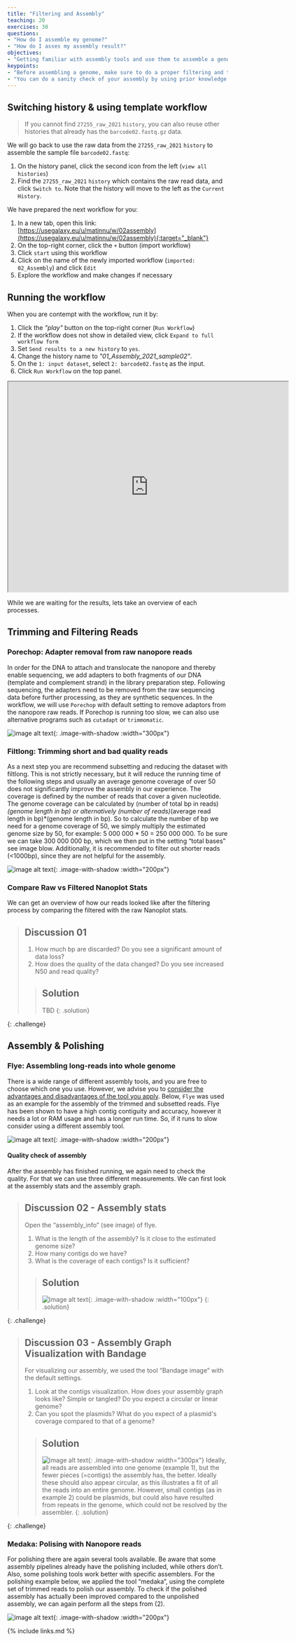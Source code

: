 ```yaml
---
title: "Filtering and Assembly"
teaching: 20
exercises: 30
questions:
- "How do I assemble my genome?"
- "How do I asses my assembly result?"
objectives:
- "Getting familiar with assembly tools and use them to assemble a genome"
keypoints:
- "Before assembling a genome, make sure to do a proper filtering and trimming to achieve the best assembly possible. There are various algorithm and tools to assemble and polish your genome. Decide which one suits your need."
- "You can do a sanity check of your assembly by using prior knowledge such as: (1) expected genome size, (2) expected structure of the genome (circular or linear), (3) compare contigs length and depth distribution, and (4) make sense of the assembly graph. From this information, you can decide whether you need to add more depths (by re-sequencing) or do another run if the result is too fragmented."
---
```

## Switching history & using template workflow
> If you cannot find `27255_raw_2021` `history`, you can also reuse other histories that already has the `barcode02.fastq.gz` data.

We will go back to use the raw data from the `27255_raw_2021` `history` to assemble the sample file `barcode02.fastq`:
1. On the history panel, click the second icon from the left (`view all histories`)
2. Find the `27255_raw_2021` `history` which contains the raw read data, and click `Switch to`. Note that the history will move to the left as the `Current History`.

We have prepared the next workflow for you:
1. In a new tab, open this link: [https://usegalaxy.eu/u/matinnu/w/02assembly](https://usegalaxy.eu/u/matinnu/w/02assembly){:target="_blank"}
2. On the top-right corner, click the `+` button (import workflow) 
3. Click `start` using this workflow
4. Click on the name of the newly imported workflow (`imported: 02_Assembly`) and click `Edit`
5. Explore the workflow and make changes if necessary

## Running the workflow
When you are contempt with the workflow, run it by:
1. Click the _"play"_ button on the top-right corner (`Run Workflow`)
2. If the workflow does not show in detailed view, click `Expand to full workflow form`
3. Set `Send results to a new history` to `yes`. 
4. Change the history name to _"01_Assembly_2021_sample02"_.
5. On the `1: input dataset`, select `2: barcode02.fastq` as the input.
6. Click `Run Workflow` on the top panel.

<iframe src="https://drive.google.com/file/d/1VCbLh9V-k5BiWqKMp756HZ2BErXC-aZV/preview" width="640" height="480" allow="autoplay"></iframe>

While we are waiting for the results, lets take an overview of each processes.

## Trimming and Filtering Reads
### Porechop: Adapter removal from raw nanopore reads
In order for the DNA to attach and translocate the nanopore and thereby enable sequencing, we add adapters to both fragments of our DNA (template and complement strand) in the library preparation step. Following sequencing, the adapters need to be removed from the raw sequencing data before further processing, as they are synthetic sequences. In the workflow, we will use `Porechop` with default setting to remove adaptors from the nanopore raw reads. If Porechop is running too slow, we can also use alternative programs such as `cutadapt` or `trimmomatic`. 

![image alt text](https://raw.githubusercontent.com/matinnuhamunada/27255_week_11/gh-pages/fig/01_porechop.png){: .image-with-shadow :width="300px"}

### Filtlong: Trimming short and bad quality reads
As a next step you are recommend subsetting and reducing the dataset with filtlong. This is not strictly necessary, but it will reduce the running time of the following steps and usually an average genome coverage of over 50 does not significantly improve the assembly in our experience. The coverage is defined by the number of reads that cover a given nucleotide. The genome coverage can be calculated by (number of total bp in reads)*(genome length in bp) or alternatively (number of reads)*(average read length in bp)*(genome length in bp). So to calculate the number of bp we need for a genome coverage of 50, we simply multiply the estimated genome size by 50, for example: 5 000 000 * 50 = 250 000 000. To be sure we can take 300 000 000 bp, which we then put in the setting “total bases” see image blow. Additionally, it is recommended to filter out shorter reads (<1000bp), since they are not helpful for the assembly.

![image alt text](https://raw.githubusercontent.com/matinnuhamunada/27255_week_11/gh-pages/fig/02_filtlong.png){: .image-with-shadow :width="200px"}

### Compare Raw vs Filtered Nanoplot Stats
We can get an overview of how our reads looked like after the filtering process by comparing the filtered with the raw Nanoplot stats.

> ## Discussion 01
> 1. How much bp are discarded? Do you see a significant amount of data loss?
> 2. How does the quality of the data changed? Do you see increased N50 and read quality?
>
> > ## Solution
> >
> > TBD
> {: .solution}
>
{: .challenge}

## Assembly & Polishing
### Flye: Assembling long-reads into whole genome
There is a wide range of different assembly tools, and you are free to choose which one you use. However, we advise you to [consider the advantages and disadvantages of the tool you apply](https://f1000research.com/articles/8-2138). Below, `Flye` was used as an example for the assembly of the trimmed and subsetted reads. Flye has been shown to have a high contig contiguity and accuracy, however it needs a lot or RAM usage and has a longer run time. So, if it runs to slow consider using a different assembly tool.

![image alt text](https://raw.githubusercontent.com/matinnuhamunada/27255_week_11/gh-pages/fig/04_flye.png){: .image-with-shadow :width="200px"}

#### Quality check of assembly
After the assembly has finished running, we again need to check the quality. For that we can use three different measurements. We can first look at the assembly stats and the assembly graph.

> ## Discussion 02 - Assembly stats
> Open the “assembly_info” (see image) of flye. 
> 1. What is the length of the assembly? Is it close to the estimated genome size?
> 2. How many contigs do we have?
> 3. What is the coverage of each contigs? Is it sufficient?
>
> > ## Solution
> >
> > ![image alt text](https://raw.githubusercontent.com/matinnuhamunada/27255_week_11/gh-pages/fig/04-01_flye.png){: .image-with-shadow :width="100px"}
> {: .solution}
>
{: .challenge}

> ## Discussion 03 - Assembly Graph Visualization with Bandage
> For visualizing our assembly, we used the tool “Bandage image” with the default settings.
> 1. Look at the contigs visualization. How does your assembly graph looks like? Simple or tangled? Do you expect a circular or linear genome?
> 2. Can you spot the plasmids? What do you expect of a plasmid's coverage compared to that of a genome?
>
> > ## Solution
> > ![image alt text](https://raw.githubusercontent.com/matinnuhamunada/27255_week_11/gh-pages/fig/05-1_bandage.png){: .image-with-shadow :width="300px"}
> > Ideally, all reads are assembled into one genome (example 1), but the fewer pieces (=contigs) the assembly has, the better. Ideally these should also appear circular, as this illustrates a fit of all the reads into an entire genome. However, small contigs (as in example 2) could be plasmids, but could also have resulted from repeats in the genome, which could not be resolved by the assembler.
> {: .solution}
>
{: .challenge}

### Medaka: Polising with Nanopore reads
For polishing there are again several tools available. Be aware that some assembly pipelines already have the polishing included, while others don’t. Also, some polishing tools work better with specific assemblers. For the polishing example below, we applied the tool “medaka”, using the complete set of trimmed reads to polish our assembly. To check if the polished assembly has actually been improved compared to the unpolished assembly, we can again perform all the steps from (2). 

![image alt text](https://raw.githubusercontent.com/matinnuhamunada/27255_week_11/gh-pages/fig/06_medaka.png){: .image-with-shadow :width="200px"}

{% include links.md %}


